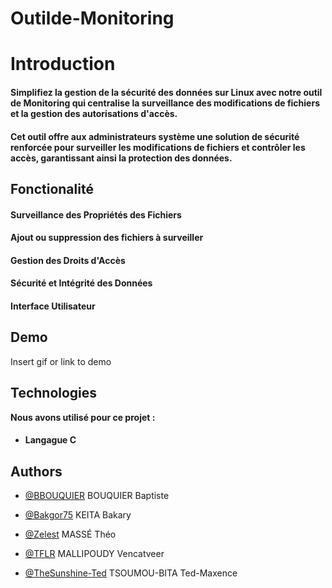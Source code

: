 
# Outilde-Monitoring

# Introduction 

#### Simplifiez la gestion de la sécurité des données sur Linux avec notre outil de Monitoring qui centralise la surveillance des modifications de fichiers et la gestion des autorisations d'accès.

#### Cet outil offre aux administrateurs système une solution de sécurité renforcée pour surveiller les modifications de fichiers et contrôler les accès, garantissant ainsi la protection des données. 


## Fonctionalité 

#### Surveillance des Propriétés des Fichiers

#### Ajout ou suppression des fichiers à surveiller

#### Gestion des Droits d'Accès

#### Sécurité et Intégrité des Données

#### Interface Utilisateur
## Demo

Insert gif or link to demo


## Technologies

**Nous avons utilisé pour ce projet :**

 - #### Langague C 


## Authors

- [@BBOUQUIER](https://github.com/BBOUQUIER) BOUQUIER Baptiste 

- [@Bakgor75](https://github.com/Bakgor75) KEITA Bakary

- [@Zelest](https://github.com/Zelest) MASSÉ Théo

- [@TFLR](https://github.com/TFLR) MALLIPOUDY Vencatveer

- [@TheSunshine-Ted](https://github.com/The-SunshineTed) TSOUMOU-BITA Ted-Maxence 

 
